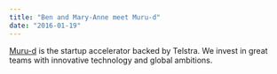 ```yaml
---
title: "Ben and Mary-Anne meet Muru-d"
date: "2016-01-19"
---
```

[Muru-d](https://muru-d.com/) is the startup accelerator backed by Telstra. We invest in 
great teams with innovative technology and global ambitions. 